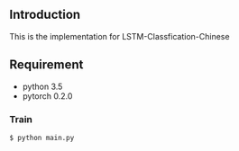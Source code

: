 ## Introduction
This is the implementation for LSTM-Classfication-Chinese

## Requirement
* python 3.5
* pytorch 0.2.0

### Train
```
$ python main.py
```
